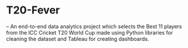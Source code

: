 # T20-Fever
– An end-to-end data analytics project which selects the Best 11 players from the ICC
Cricket T20 World Cup made using Python libraries for cleaning the dataset and Tableau for creating
dashboards.
